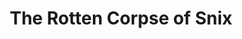 ---
layout: other-video
permalink: /the-rotten-corpse-of-snix
title: The Rotten Corpse of Snix
video_number: 52
release_date: 1998-01-01
description: 
cast: 
video_id: uLXTy90K5hA
bitchute_id: KrzNh3dUYuWj/
archive_id: 
poster: snix-4.jpg
video_available: true
medium: live action
old_cm_description: |
  In this fourth chapter of the Snix series, the long dead body of Snix is resurrected in a modern day 20th century in search of his eternal rival Xins. Once again, this sequel shows tremendous improvement over the previous installment in the series. Though, it's a bit overlong, it contains some amusing scenes, including a chase with a tractor on a public roadway and a grand finale where I sword-fight Snix and eventually cut off his head, throw the body out a second-story window, and take the head to the railroad tracks where the train actually runs it over!
james_old_star_rating: 
james_old_number_rating: 7
---